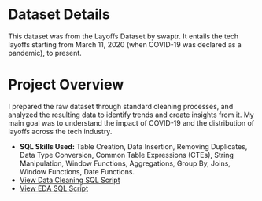# Dataset Details
This dataset was from the Layoffs Dataset by swaptr. It entails the tech layoffs starting from March 11, 2020 (when COVID-19 was declared as a pandemic), to present.

# Project Overview
I prepared the raw dataset through standard cleaning processes, and analyzed the resulting data to identify trends and create insights from it. My main goal was to understand the impact of COVID-19 and the distribution of layoffs across the tech industry.
- **SQL Skills Used:** Table Creation, Data Insertion, Removing Duplicates, Data Type Conversion, Common Table Expressions (CTEs), String Manipulation, Window Functions, Aggregations, Group By, Joins, Window Functions, Date Functions.
- [View Data Cleaning SQL Script](https://github.com/TuLe-23/SQL-Portfolio/blob/main/Layoffs/Layoffs_DataCleaningProject.sql)
- [View EDA SQL Script](https://github.com/TuLe-23/SQL-Portfolio/blob/main/Layoffs/Layoffs_ExploratoryDataAnalysis.sql)
